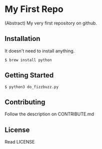 # My First Repo

(Abstract) My very first repository on github.

## Installation

<!-- case 1 -->
It doesn't need to install anything.
<!-- case 2 -->
```shell
$ brew install python
```
## Getting Started

`$ python3 do_fizzbuzz.py`

## Contributing

Follow the description on CONTRIBUTE.md

## License

Read LICENSE
